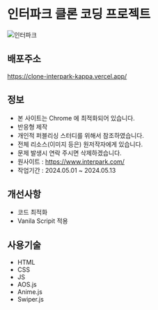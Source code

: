 # 인터파크 클론 코딩 프로젝트

![인터파크](https://github.com/user-attachments/assets/31cda009-7f60-48a8-9caa-de3b524597a5)

 ## 배포주소
<a href="https://clone-interpark-kappa.vercel.app/" target="_blank">https://clone-interpark-kappa.vercel.app/
</a>


## 정보

- 본 사이트는 Chrome 에 최적화되어 있습니다.
- 반응형 제작 
- 개인적 퍼블리싱 스터디를 위해서 참조하였습니다.
- 전체 리소스(이미지 등은) 원저작자에게 있습니다.
- 문제 발생시 연락 주시면 삭제하겠습니다.
- 원사이트 : https://www.interpark.com/
- 작업기간 : 2024.05.01 ~ 2024.05.13

## 개선사항

- 코드 최적화
- Vanila Scripit 적용

## 사용기술

- HTML
- CSS
- JS
- AOS.js
- Anime.js
- Swiper.js
